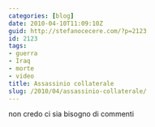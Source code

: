 ```yaml
---
categories: [blog]
date: 2010-04-10T11:09:10Z
guid: http://stefanocecere.com/?p=2123
id: 2123
tags:
- guerra
- Iraq
- morte
- video
title: Assassinio collaterale
slug: /2010/04/assassinio-collaterale/
---
```


non credo ci sia bisogno di commenti